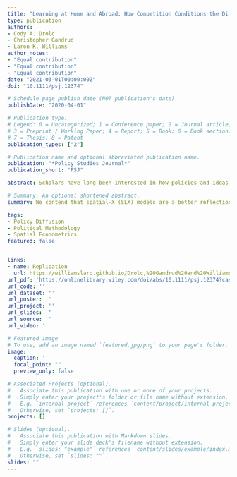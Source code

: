 ```yaml
---
title: "Learning at Home and Abroad: How Competition Conditions the Diffusion of Party Strategies"
type: publication
authors:
- Cody A. Drolc
- Christopher Gandrud
- Laron K. Williams
author_notes:
- "Equal contribution"
- "Equal contribution"
- "Equal contribution"
date: "2021-03-01T00:00:00Z"
doi: "10.1111/psj.12374"

# Schedule page publish date (NOT publication's date).
publishDate: "2020-04-01"

# Publication type.
# Legend: 0 = Uncategorized; 1 = Conference paper; 2 = Journal article;
# 3 = Preprint / Working Paper; 4 = Report; 5 = Book; 6 = Book section;
# 7 = Thesis; 8 = Patent
publication_types: ["2"]

# Publication name and optional abbreviated publication name.
publication: "*Policy Studies Journal*"
publication_short: "PSJ"

abstract: Scholars have long been interested in how policies and ideas spread from one observation to another. Yet, the spatial and temporal dynamics of policy diffusion present unique challenges that empirical researchers often neglect. Scholars often use temporally lagged spatial lags (TLSL)—such as the number (or percentage) of prior adopters in a neighborhood—to test various mechanisms of delayed policy diffusion but are largely unaware of two under appreciated issues. First, the effects are not limited to one time period but persist over time by changing the future value of neighboring observations. Second, minor, yet common, choices in model specification—such as omitting spatially correlated and/or autoregressive covariates—can increase the risk of falsely inferring that the outcome is a result of spatial diffusion. Indeed, we offer two applications where small changes to the model specification of an otherwise well-specified model result in drastically different inferences about policy diffusion. We argue that scholars should avoid haphazardly including TLSLs without considerable theoretical justification, and we conclude on an optimistic note by offering straightforward solutions and new software to address these issues.

# Summary. An optional shortened abstract.
summary: We contend that spatial-X (SLX) models are a better reflection of typical theories about spatial processes.

tags:
- Policy Diffusion 
- Political Methodology
- Spatial Econometrics
featured: false


links:
- name: Replication
  url: https://williamslaro.github.io/Drolc,%20Gandrud%20and%20Williams--Replication.zip
url_pdf: 'https://onlinelibrary.wiley.com/doi/abs/10.1111/psj.12374?casa_token=11vnPgZnIiYAAAAA%3A-H0zwlwD_Jkt3PSE2jj-JToU15sGVisZ02brS4omcBBF9Bp_7Bq-YvJL05OsC1N4SvT-yCkUMFOOXQ'
url_code: ''
url_dataset: ''
url_poster: ''
url_project: ''
url_slides: ''
url_source: ''
url_video: ''

# Featured image
# To use, add an image named `featured.jpg/png` to your page's folder. 
image:
  caption: ''
  focal_point: ""
  preview_only: false

# Associated Projects (optional).
#   Associate this publication with one or more of your projects.
#   Simply enter your project's folder or file name without extension.
#   E.g. `internal-project` references `content/project/internal-project/index.md`.
#   Otherwise, set `projects: []`.
projects: []

# Slides (optional).
#   Associate this publication with Markdown slides.
#   Simply enter your slide deck's filename without extension.
#   E.g. `slides: "example"` references `content/slides/example/index.md`.
#   Otherwise, set `slides: ""`.
slides: ""
---
```



